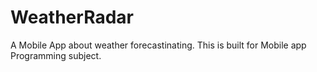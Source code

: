 # WeatherRadar
A Mobile App about weather forecastinating. This is built for Mobile app Programming subject.
